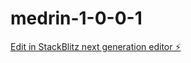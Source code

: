 # medrin-1-0-0-1

[Edit in StackBlitz next generation editor ⚡️](https://stackblitz.com/~/github.com/malcomixinnovate/medrin-1-0-0-1)
